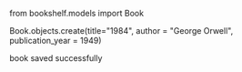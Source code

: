 from bookshelf.models import Book

Book.objects.create(title="1984", author = "George Orwell", publication_year = 1949)

<!-- book = Book(title="1984", author = "George Orwell", publication_year = 1949)
book.save() -->
book saved successfully